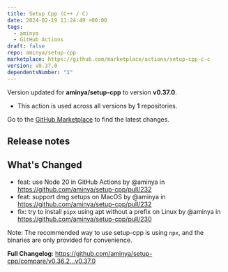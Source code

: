```yaml
---
title: Setup Cpp (C++ / C)
date: 2024-02-19 11:24:49 +00:00
tags:
  - aminya
  - GitHub Actions
draft: false
repo: aminya/setup-cpp
marketplace: https://github.com/marketplace/actions/setup-cpp-c-c
version: v0.37.0
dependentsNumber: "1"
---
```



Version updated for **aminya/setup-cpp** to version **v0.37.0**.
- This action is used across all versions by **1** repositories.

Go to the [GitHub Marketplace](https://github.com/marketplace/actions/setup-cpp-c-c) to find the latest changes.

## Release notes

## What's Changed
* feat: use Node 20 in GitHub Actions by @aminya in https://github.com/aminya/setup-cpp/pull/232
* feat: support dmg setups on MacOS by @aminya in https://github.com/aminya/setup-cpp/pull/232
* fix:  try to install `pipx` using apt without a prefix on Linux by @aminya in https://github.com/aminya/setup-cpp/pull/230


Note: The recommended way to use setup-cpp is using `npx`, and the binaries are only provided for convenience. 


**Full Changelog**: https://github.com/aminya/setup-cpp/compare/v0.36.2...v0.37.0
